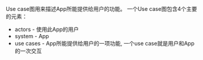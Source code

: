 Use case图用来描述App所能提供给用户的功能。
一个Use case图包含4个主要的元素：
* actors - 使用此App的用户
* system - App
* use cases - App所能提供给用户的一项功能, 一个use case就是用户和App的一次交互 

